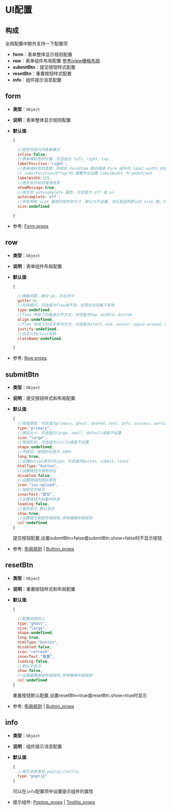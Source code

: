 

# UI配置



## 构成

全局配置中额外支持一下配置项

- **form**：表单整体显示规则配置
- **row**：表单组件布局配置  [参考iview栅格布局](https://www.iviewui.com/components/grid)
- **submitBtn**：提交按钮样式配置
- **resetBtn**：重置按钮样式配置
- **info**：组件提示消息配置



## form

- **类型**：`Object`

- **说明**：表单整体显示规则配置

- **默认值**:

  ```js
  {

    //是否开启行内表单模式
    inline:false,
    //表单域标签的位置，可选值为 left、right、top
    labelPosition:'right',
    //表单域标签的宽度，所有的 FormItem 都会继承 Form 组件的 label-width 的值
    // labelPosition为"top"时,需要手动设置 labelWidth 为 undefined
    labelWidth:125,
    //是否显示校验错误信息
    showMessage:true,
    //原生的 autocomplete 属性，可选值为 off 或 on
    autocomplete:'off',
    //所有带有 size 属性的组件的尺寸，默认为不设置，详见各组件默认的 size 值。可选值为 default、small 或 large。
    size:undefined

  }
  ```

- 参考: [Form props](https://www.iviewui.com/components/form#Form_props)





## row

- **类型**：`Object`

- **说明**：表单组件布局配置

- **默认值**:

  ```js
  {

    //栅格间距，单位 px，左右平分
    gutter:0,
    //布局模式，可选值为flex或不选，在现代浏览器下有效
    type:undefined,
    //flex 布局下的垂直对齐方式，可选值为top、middle、bottom
    align:undefined,
    //flex 布局下的水平排列方式，可选值为start、end、center、space-around、space-between
    justify:undefined,
    //自定义的class名称
    className:undefined

  }
  ```

- 参考: [Row props](https://www.iviewui.com/components/grid#Row_props)


## submitBtn

- **类型**：`Object`

- **说明**：提交按钮样式和布局配置

- **默认值**:

  ```js
  {
    //按钮类型，可选值为primary、ghost、dashed、text、info、success、warning、error或者不设置
    type:"primary",
    //按钮大小，可选值为large、small、default或者不设置
    size:"large",
    //按钮形状，可选值为circle或者不设置
    shape:undefined,
    //开启后，按钮的长度为 100%
    long:true,
    //设置button原生的type，可选值为button、submit、reset
    htmlType:"button",
    //设置按钮为禁用状态
    disabled:false,
    //设置按钮的图标类型
    icon:"ios-upload",
    //按钮文字提示
    innerText:"提交",
    //设置按钮为加载中状态
    loading:false,
    //是否显示,默认显示
    show:true,
    //设置提交按钮布局规则,参考栅格布局规则
    col:undefined
  }
  ```

  提交按钮配置,设置submitBtn=false或submitBtn.show=false时不显示按钮

- 参考: [布局规则](/v2/iview/col.html) | [Button_props](https://www.iviewui.com/components/button#Button_props)





## resetBtn

- **类型**：`Object`

- **说明**：重置按钮样式和布局配置

- **默认值**:

  ```js
  {

    //配置说明同上
    type:"ghost",
    size:"large",
    shape:undefined,
    long:true,
    htmlType:"button",
    disabled:false,
    icon:"refresh",
    innerText:"重置",
    loading:false,
    //默认不显示
    show:false,
    //设置重置按钮布局规则,参考栅格布局规则
    col:undefined
  }
  ```

  重置按钮默认配置,设置resetBtn=true或resetBtn.show=true时显示

- 参考: [布局规则](/v2/iview/col.html) | [Button_props](https://www.iviewui.com/components/button#Button_props)



## info <Badge type="warn" text="0.0.4+"/>

- **类型**：`Object`

- **说明**：组件提示消息配置

- **默认值**:

  ```js
  {
    //提示消息类型,poptip,tooltip
    type:"poptip"
  }
  ```

  可以在`info`配置项中设置提示组件的属性

- 提示组件: [Poptop_props](https://iviewui.com/components/poptip#Poptip_props) | [Tooltip_props](https://iviewui.com/components/tooltip#Tooltip_props)
